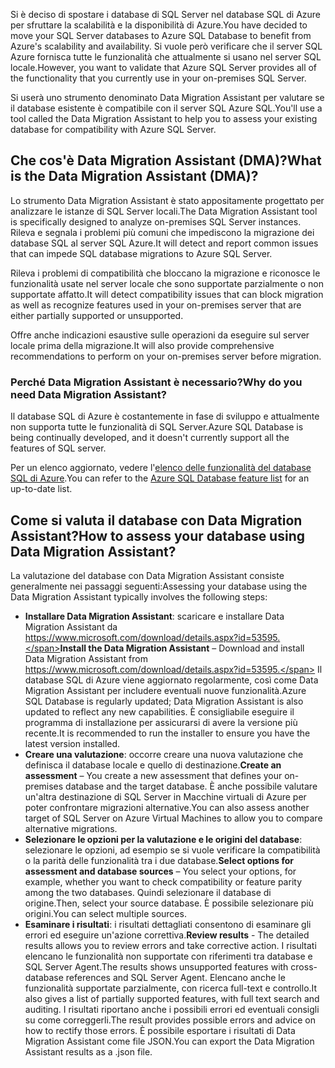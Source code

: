 <span data-ttu-id="ca19d-101">Si è deciso di spostare i database di SQL Server nel database SQL di Azure per sfruttare la scalabilità e la disponibilità di Azure.</span><span class="sxs-lookup"><span data-stu-id="ca19d-101">You have decided to move your SQL Server databases to Azure SQL Database to benefit from Azure's scalability and availability.</span></span> <span data-ttu-id="ca19d-102">Si vuole però verificare che il server SQL Azure fornisca tutte le funzionalità che attualmente si usano nel server SQL locale.</span><span class="sxs-lookup"><span data-stu-id="ca19d-102">However, you want to validate that Azure SQL Server provides all of the functionality that you currently use in your on-premises SQL Server.</span></span>

<span data-ttu-id="ca19d-103">Si userà uno strumento denominato Data Migration Assistant per valutare se il database esistente è compatibile con il server SQL Azure SQL.</span><span class="sxs-lookup"><span data-stu-id="ca19d-103">You'll use a tool called the Data Migration Assistant to help you to assess your existing database for compatibility with Azure SQL Server.</span></span>

## <a name="what-is-the-data-migration-assistant-dma"></a><span data-ttu-id="ca19d-104">Che cos'è Data Migration Assistant (DMA)?</span><span class="sxs-lookup"><span data-stu-id="ca19d-104">What is the Data Migration Assistant (DMA)?</span></span>

<span data-ttu-id="ca19d-105">Lo strumento Data Migration Assistant è stato appositamente progettato per analizzare le istanze di SQL Server locali.</span><span class="sxs-lookup"><span data-stu-id="ca19d-105">The Data Migration Assistant tool is specifically designed to analyze on-premises SQL Server instances.</span></span> <span data-ttu-id="ca19d-106">Rileva e segnala i problemi più comuni che impediscono la migrazione dei database SQL al server SQL Azure.</span><span class="sxs-lookup"><span data-stu-id="ca19d-106">It will detect and report common issues that can impede SQL database migrations to Azure SQL Server.</span></span>

<span data-ttu-id="ca19d-107">Rileva i problemi di compatibilità che bloccano la migrazione e riconosce le funzionalità usate nel server locale che sono supportate parzialmente o non supportate affatto.</span><span class="sxs-lookup"><span data-stu-id="ca19d-107">It will detect compatibility issues that can block migration as well as recognize features used in your on-premises server that are either partially supported or unsupported.</span></span>

<span data-ttu-id="ca19d-108">Offre anche indicazioni esaustive sulle operazioni da eseguire sul server locale prima della migrazione.</span><span class="sxs-lookup"><span data-stu-id="ca19d-108">It will also provide comprehensive recommendations to perform on your on-premises server before migration.</span></span>

### <a name="why-do-you-need-data-migration-assistant"></a><span data-ttu-id="ca19d-109">Perché Data Migration Assistant è necessario?</span><span class="sxs-lookup"><span data-stu-id="ca19d-109">Why do you need Data Migration Assistant?</span></span>

<span data-ttu-id="ca19d-110">Il database SQL di Azure è costantemente in fase di sviluppo e attualmente non supporta tutte le funzionalità di SQL Server.</span><span class="sxs-lookup"><span data-stu-id="ca19d-110">Azure SQL Database is being continually developed, and it doesn't currently support all the features of SQL server.</span></span>

<span data-ttu-id="ca19d-111">Per un elenco aggiornato, vedere l'[elenco delle funzionalità del database SQL di Azure](https://docs.microsoft.com/azure/sql-database/sql-database-features).</span><span class="sxs-lookup"><span data-stu-id="ca19d-111">You can refer to the [Azure SQL Database feature list](https://docs.microsoft.com/azure/sql-database/sql-database-features) for an up-to-date list.</span></span>

## <a name="how-to-assess-your-database-using-data-migration-assistant"></a><span data-ttu-id="ca19d-112">Come si valuta il database con Data Migration Assistant?</span><span class="sxs-lookup"><span data-stu-id="ca19d-112">How to assess your database using Data Migration Assistant?</span></span>

<span data-ttu-id="ca19d-113">La valutazione del database con Data Migration Assistant consiste generalmente nei passaggi seguenti:</span><span class="sxs-lookup"><span data-stu-id="ca19d-113">Assessing your database using the Data Migration Assistant typically involves the following steps:</span></span>

- <span data-ttu-id="ca19d-114">**Installare Data Migration Assistant**: scaricare e installare Data Migration Assistant da https://www.microsoft.com/download/details.aspx?id=53595.</span><span class="sxs-lookup"><span data-stu-id="ca19d-114">**Install the Data Migration Assistant** – Download and install Data Migration Assistant from https://www.microsoft.com/download/details.aspx?id=53595.</span></span> <span data-ttu-id="ca19d-115">Il database SQL di Azure viene aggiornato regolarmente, così come Data Migration Assistant per includere eventuali nuove funzionalità.</span><span class="sxs-lookup"><span data-stu-id="ca19d-115">Azure SQL Database is regularly updated; Data Migration Assistant is also updated to reflect any new capabilities.</span></span> <span data-ttu-id="ca19d-116">È consigliabile eseguire il programma di installazione per assicurarsi di avere la versione più recente.</span><span class="sxs-lookup"><span data-stu-id="ca19d-116">It is recommended to run the installer to ensure you have the latest version installed.</span></span>
- <span data-ttu-id="ca19d-117">**Creare una valutazione**: occorre creare una nuova valutazione che definisca il database locale e quello di destinazione.</span><span class="sxs-lookup"><span data-stu-id="ca19d-117">**Create an assessment** – You create a new assessment that defines your on-premises database and the target database.</span></span> <span data-ttu-id="ca19d-118">È anche possibile valutare un'altra destinazione di SQL Server in Macchine virtuali di Azure per poter confrontare migrazioni alternative.</span><span class="sxs-lookup"><span data-stu-id="ca19d-118">You can also assess another target of SQL Server on Azure Virtual Machines to allow you to compare alternative migrations.</span></span>
- <span data-ttu-id="ca19d-119">**Selezionare le opzioni per la valutazione e le origini del database**: selezionare le opzioni, ad esempio se si vuole verificare la compatibilità o la parità delle funzionalità tra i due database.</span><span class="sxs-lookup"><span data-stu-id="ca19d-119">**Select options for assessment and database sources** – You select your options, for example, whether you want to check compatibility or feature parity among the two databases.</span></span> <span data-ttu-id="ca19d-120">Quindi selezionare il database di origine.</span><span class="sxs-lookup"><span data-stu-id="ca19d-120">Then, select your source database.</span></span> <span data-ttu-id="ca19d-121">È possibile selezionare più origini.</span><span class="sxs-lookup"><span data-stu-id="ca19d-121">You can select multiple sources.</span></span>
- <span data-ttu-id="ca19d-122">**Esaminare i risultati**: i risultati dettagliati consentono di esaminare gli errori ed eseguire un'azione correttiva.</span><span class="sxs-lookup"><span data-stu-id="ca19d-122">**Review results** - The detailed results allows you to review errors and take corrective action.</span></span> <span data-ttu-id="ca19d-123">I risultati elencano le funzionalità non supportate con riferimenti tra database e SQL Server Agent.</span><span class="sxs-lookup"><span data-stu-id="ca19d-123">The results shows unsupported features with cross-database references and SQL Server Agent.</span></span> <span data-ttu-id="ca19d-124">Elencano anche le funzionalità supportate parzialmente, con ricerca full-text e controllo.</span><span class="sxs-lookup"><span data-stu-id="ca19d-124">It also gives a list of partially supported features, with full text search and auditing.</span></span> <span data-ttu-id="ca19d-125">I risultati riportano anche i possibili errori ed eventuali consigli su come correggerli.</span><span class="sxs-lookup"><span data-stu-id="ca19d-125">The result provides possible errors and advice on how to rectify those errors.</span></span> <span data-ttu-id="ca19d-126">È possibile esportare i risultati di Data Migration Assistant come file JSON.</span><span class="sxs-lookup"><span data-stu-id="ca19d-126">You can export the Data Migration Assistant results as a .json file.</span></span>
